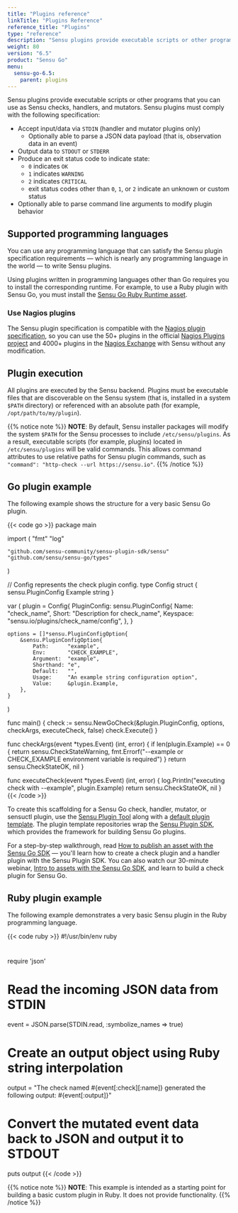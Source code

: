 ```yaml
---
title: "Plugins reference"
linkTitle: "Plugins Reference"
reference_title: "Plugins"
type: "reference"
description: "Sensu plugins provide executable scripts or other programs that can be used as a Sensu check command, pipe handler command, or mutator command. Read the plugin reference to learn about the Sensu plugin specification."
weight: 80
version: "6.5"
product: "Sensu Go"
menu:
  sensu-go-6.5:
    parent: plugins
---
```


Sensu plugins provide executable scripts or other programs that you can use as Sensu checks, handlers, and mutators.
Sensu plugins must comply with the following specification:

- Accept input/data via `STDIN` (handler and mutator plugins only)
  - Optionally able to parse a JSON data payload (that is, observation data in an event)
- Output data to `STDOUT` or `STDERR`
- Produce an exit status code to indicate state:
  - `0` indicates `OK`
  - `1` indicates `WARNING`
  - `2` indicates `CRITICAL`
  - exit status codes other than `0`, `1`, or `2` indicate an unknown or custom
    status
- Optionally able to parse command line arguments to modify plugin behavior

## Supported programming languages

You can use any programming language that can satisfy the Sensu plugin specification requirements &mdash; which is nearly any programming language in the world &mdash; to write Sensu plugins.

Using plugins written in programming languages other than Go requires you to install the corresponding runtime.
For example, to use a Ruby plugin with Sensu Go, you must install the [Sensu Go Ruby Runtime asset][3].

### Use Nagios plugins

The Sensu plugin specification is compatible with the [Nagios plugin specification][9], so you can use the 50+ plugins in the official [Nagios Plugins project][10] and 4000+ plugins in the [Nagios Exchange][11] with Sensu without any modification.

## Plugin execution

All plugins are executed by the Sensu backend.
Plugins must be executable files that are discoverable on the Sensu system (that is, installed in a system `$PATH` directory) or referenced with an absolute path (for example, `/opt/path/to/my/plugin`).

{{% notice note %}}
**NOTE**: By default, Sensu installer packages will modify the system `$PATH` for the Sensu processes to include `/etc/sensu/plugins`.
As a result, executable scripts (for example, plugins) located in `/etc/sensu/plugins` will be valid commands.
This allows command attributes to use relative paths for Sensu plugin commands, such as `"command": "http-check --url https://sensu.io"`.
{{% /notice %}}

## Go plugin example

The following example shows the structure for a very basic Sensu Go plugin.

{{< code go >}}
package main

import (
	"fmt"
	"log"

	"github.com/sensu-community/sensu-plugin-sdk/sensu"
	"github.com/sensu/sensu-go/types"
)

// Config represents the check plugin config.
type Config struct {
	sensu.PluginConfig
	Example string
}

var (
	plugin = Config{
		PluginConfig: sensu.PluginConfig{
			Name:     "check_name",
			Short:    "Description for check_name",
			Keyspace: "sensu.io/plugins/check_name/config",
		},
	}

	options = []*sensu.PluginConfigOption{
		&sensu.PluginConfigOption{
			Path:      "example",
			Env:       "CHECK_EXAMPLE",
			Argument:  "example",
			Shorthand: "e",
			Default:   "",
			Usage:     "An example string configuration option",
			Value:     &plugin.Example,
		},
	}
)

func main() {
	check := sensu.NewGoCheck(&plugin.PluginConfig, options, checkArgs, executeCheck, false)
	check.Execute()
}

func checkArgs(event *types.Event) (int, error) {
	if len(plugin.Example) == 0 {
		return sensu.CheckStateWarning, fmt.Errorf("--example or CHECK_EXAMPLE environment variable is required")
	}
	return sensu.CheckStateOK, nil
}

func executeCheck(event *types.Event) (int, error) {
	log.Println("executing check with --example", plugin.Example)
	return sensu.CheckStateOK, nil
}
{{< /code >}}


To create this scaffolding for a Sensu Go check, handler, mutator, or sensuctl plugin, use the [Sensu Plugin Tool][4] along with a [default plugin template][5].
The plugin template repositories wrap the [Sensu Plugin SDK][8], which provides the framework for building Sensu Go plugins.

For a step-by-step walkthrough, read [How to publish an asset with the Sensu Go SDK][7] &mdash; you'll learn how to create a check plugin and a handler plugin with the Sensu Plugin SDK.
You can also watch our 30-minute webinar, [Intro to assets with the Sensu Go SDK][6], and learn to build a check plugin for Sensu Go.

## Ruby plugin example

The following example demonstrates a very basic Sensu plugin in the Ruby programming language.

{{< code ruby >}}
#!/usr/bin/env ruby
#
require 'json'

# Read the incoming JSON data from STDIN
event = JSON.parse(STDIN.read, :symbolize_names => true)

# Create an output object using Ruby string interpolation
output = "The check named #{event[:check][:name]} generated the following output: #{event[:output]}"

# Convert the mutated event data back to JSON and output it to STDOUT
puts output
{{< /code >}}

{{% notice note %}}
**NOTE**: This example is intended as a starting point for building a basic custom plugin in Ruby.
It does not provide functionality.
{{% /notice %}}


[1]: #supported-programming-languages
[2]: https://github.com/sensu-plugins/sensu-plugins-http
[3]: https://bonsai.sensu.io/assets/sensu/sensu-ruby-runtime
[4]: https://github.com/sensu-community/sensu-plugin-tool
[5]: https://github.com/sensu-community/sensu-plugin-tool#overview
[6]: https://sensu.io/resources/webinar/intro-to-assets-with-the-sensu-go-sdk
[7]: https://sensu.io/blog/how-to-publish-an-asset-with-the-sensu-go-sdk
[8]: https://github.com/sensu-community/sensu-plugin-sdk
[9]: https://assets.nagios.com/downloads/nagioscore/docs/nagioscore/3/en/pluginapi.html
[10]: https://www.nagios.org/downloads/nagios-plugins/
[11]: https://exchange.nagios.org/
